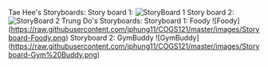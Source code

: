 Tae Hee's Storyboards:
Story board 1:
![StoryBoard 1](http://i.imgur.com/8MHxhVi.jpg)
Story board 2:
![StoryBoard 2](http://i.imgur.com/gf3vjwV.jpg)
Trung Do's Storyboards:
Storyboard 1: Foody
![Foody] (https://raw.githubusercontent.com/jphung11/COGS121/master/images/Storyboard-Foody.png)
Storyboard 2: GymBuddy
![GymBuddy] (https://raw.githubusercontent.com/jphung11/COGS121/master/images/Storyboard-Gym%20Buddy.png)
